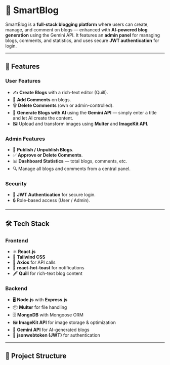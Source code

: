 # 📝 SmartBlog

SmartBlog is a **full-stack blogging platform** where users can create, manage, and comment on blogs — enhanced with **AI-powered blog generation** using the Gemini API. It features an **admin panel** for managing blogs, comments, and statistics, and uses secure **JWT authentication** for login.

---

## 🚀 Features

### **User Features**
- ✍️ **Create Blogs** with a rich-text editor (Quill).
- 💬 **Add Comments** on blogs.
- 🗑 **Delete Comments** (own or admin-controlled).
- 🤖 **Generate Blogs with AI** using the **Gemini API** — simply enter a title and let AI create the content.
- 🖼 Upload and transform images using **Multer** and **ImageKit API**.

### **Admin Features**
- 📢 **Publish / Unpublish Blogs**.
- ✅ **Approve or Delete Comments**.
- 📊 **Dashboard Statistics** — total blogs, comments, etc.
- 🔍 Manage all blogs and comments from a central panel.

### **Security**
- 🔑 **JWT Authentication** for secure login.
- 🔒 Role-based access (User / Admin).

---

## 🛠 Tech Stack

### **Frontend**
- ⚛ **React.js**
- 🎨 **Tailwind CSS**
- 🔄 **Axios** for API calls
- 🔔 **react-hot-toast** for notifications
- 🖋 **Quill** for rich-text blog content

### **Backend**
- 🖥 **Node.js** with **Express.js**
- 📦 **Multer** for file handling
- 🗄 **MongoDB** with Mongoose ORM
- 🖼 **ImageKit API** for image storage & optimization
- 🤖 **Gemini API** for AI-generated blogs
- 🔐 **jsonwebtoken (JWT)** for authentication

---

## 📂 Project Structure

